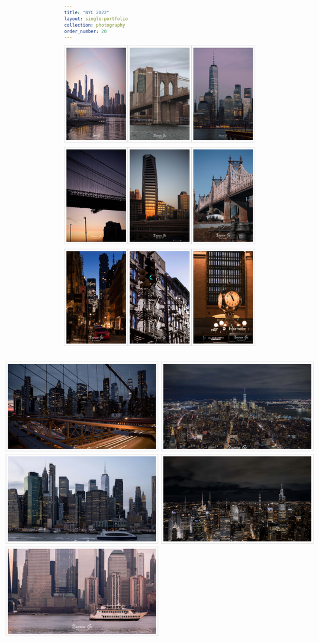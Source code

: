 ```yaml
---
title: "NYC 2022"
layout: single-portfolio
collection: photography
order_number: 20
---
```


<link href="https://cdn.jsdelivr.net/npm/lightbox2@2.11.3/dist/css/lightbox.min.css" rel="stylesheet">
<script src="https://cdn.jsdelivr.net/npm/lightbox2@2.11.3/dist/js/lightbox.min.js"></script>

<script>
  document.addEventListener('contextmenu', function(e) {
    if (e.target.tagName === 'IMG') {
      e.preventDefault();
    }
  });
</script>

<style>
  .image-grid {
    display: grid;
    grid-template-columns: repeat(3, 1fr);
    gap: 10px;
    justify-content: center;
    grid-auto-rows: 1fr;
  }
  .image-grid figure {
    margin: 0;
  }
  .image-grid img {
    width: 180px;
    height: 250px;
    padding: 5px;
    border: 1px solid #ddd;
    margin: auto;
  }
  .image-grid figcaption {
    text-align: center;
    font-size: 12px;
    color: #666;
    margin-top: 5px;
  }
  .copyright {
    text-align: center;
    font-size: 12px;
    color: #666;
    margin-top: 20px;
  }
</style>

<div class="image-grid">
  <figure>
    <a href="/images/photography/newyork/m0.jpg" data-lightbox="newyork"><img src="/images/photography/newyork/m0.jpg" alt="Image 2"></a>
  </figure>
  <figure>
    <a href="/images/photography/newyork/m1.jpg" data-lightbox="newyork"><img src="/images/photography/newyork/m1.jpg" alt="Image 3"></a>
  </figure>
  <figure>
    <a href="/images/photography/newyork/m2.jpg" data-lightbox="newyork"><img src="/images/photography/newyork/m2.jpg" alt="Image 4"></a>
  </figure>
  <figure>
    <a href="/images/photography/newyork/m3.jpg" data-lightbox="newyork"><img src="/images/photography/newyork/m3.jpg" alt="Image 5"></a>
  </figure>
  <figure>
    <a href="/images/photography/newyork/m4.jpg" data-lightbox="newyork"><img src="/images/photography/newyork/m4.jpg" alt="Image 6"></a>
  </figure>
  <figure>
    <a href="/images/photography/newyork/m5.jpg" data-lightbox="newyork"><img src="/images/photography/newyork/m5.jpg" alt="Image 6"></a>
  </figure>
  <figure>
    <a href="/images/photography/newyork/m6.jpg" data-lightbox="newyork"><img src="/images/photography/newyork/m6.jpg" alt="Image 6"></a>
  </figure>
  <figure>
    <a href="/images/photography/newyork/m7.jpg" data-lightbox="newyork"><img src="/images/photography/newyork/m7.jpg" alt="Image 6"></a>
  </figure>
  <figure>
    <a href="/images/photography/newyork/m8.jpg" data-lightbox="newyork"><img src="/images/photography/newyork/m8.jpg" alt="Image 6"></a>
  </figure>
</div>


<style>
  .panorama-grid {
    margin-top: 40px; /* Add a margin of 40px to create space */
    display: grid;
    grid-template-columns: repeat(2, 1fr); /* Create 2 columns */
    justify-content: center;
    gap: 20px;
  }
  .panorama {
    width: 400px; /* Adjust the width to fit your panorama images */
    height: 230px; /* Adjust the height to fit your panorama images */
  }
  .panorama img {
    width: 100%;
    height: 100%;
    object-fit: cover;
    padding: 5px;
    border: 1px solid #ddd;
  }
  .copyright {
    text-align: center;
    font-size: 12px;
    color: #666;
    margin-top: 20px;
  }
</style>

<div class="panorama-grid">
  <div class="panorama">
    <a href="/images/photography/newyork/p1.jpg" data-lightbox="newyork"><img src="/images/photography/newyork/p1.jpg" alt="Panorama 1"></a>
  </div>
  <div class="panorama">
    <a href="/images/photography/newyork/p2.jpg" data-lightbox="newyork"><img src="/images/photography/newyork/p2.jpg" alt="Panorama 2"></a>
  </div>
  <div class="panorama">
    <a href="/images/photography/newyork/p3.jpg" data-lightbox="newyork"><img src="/images/photography/newyork/p3.jpg" alt="Panorama 2"></a>
  </div>
  <div class="panorama">
    <a href="/images/photography/newyork/p4.jpg" data-lightbox="newyork"><img src="/images/photography/newyork/p4.jpg" alt="Panorama 2"></a>
  </div>
  <div class="panorama">
    <a href="/images/photography/newyork/p5.jpg" data-lightbox="newyork"><img src="/images/photography/newyork/p5.jpg" alt="Panorama 2"></a>
  </div>
</div>